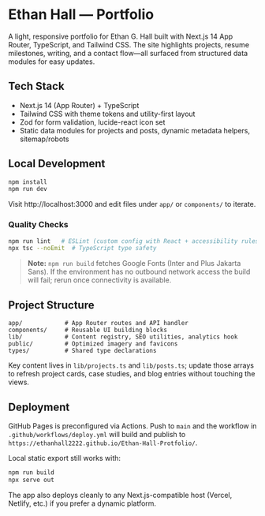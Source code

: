 # Ethan Hall — Portfolio

A light, responsive portfolio for Ethan G. Hall built with Next.js 14 App Router, TypeScript, and Tailwind CSS. The site highlights projects, resume milestones, writing, and a contact flow—all surfaced from structured data modules for easy updates.

## Tech Stack
- Next.js 14 (App Router) + TypeScript
- Tailwind CSS with theme tokens and utility-first layout
- Zod for form validation, lucide-react icon set
- Static data modules for projects and posts, dynamic metadata helpers, sitemap/robots

## Local Development
```bash
npm install
npm run dev
```
Visit http://localhost:3000 and edit files under `app/` or `components/` to iterate.

### Quality Checks
```bash
npm run lint   # ESLint (custom config with React + accessibility rules)
npx tsc --noEmit  # TypeScript type safety
```

> **Note:** `npm run build` fetches Google Fonts (Inter and Plus Jakarta Sans). If the environment has no outbound network access the build will fail; rerun once connectivity is available.

## Project Structure
```
app/            # App Router routes and API handler
components/     # Reusable UI building blocks
lib/            # Content registry, SEO utilities, analytics hook
public/         # Optimized imagery and favicons
types/          # Shared type declarations
```

Key content lives in `lib/projects.ts` and `lib/posts.ts`; update those arrays to refresh project cards, case studies, and blog entries without touching the views.

## Deployment
GitHub Pages is preconfigured via Actions. Push to `main` and the workflow in `.github/workflows/deploy.yml` will build and publish to `https://ethanhall2222.github.io/Ethan-Hall-Protfolio/`.

Local static export still works with: 
```bash
npm run build
npx serve out
```
The app also deploys cleanly to any Next.js-compatible host (Vercel, Netlify, etc.) if you prefer a dynamic platform.
